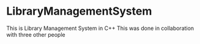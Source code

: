 # LibraryManagementSystem
This is Library Management System in C++
This was done in collaboration with three other people
